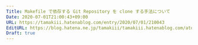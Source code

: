 ```yaml
---
Title: Makefile で依存する Git Repository を clone する手法について
Date: 2020-07-01T21:00:43+09:00
URL: https://tamakiii.hatenablog.com/entry/2020/07/01/210043
EditURL: https://blog.hatena.ne.jp/tamakiii/tamakiii.hatenablog.com/atom/entry/26006613592403833
Draft: true
---
```


